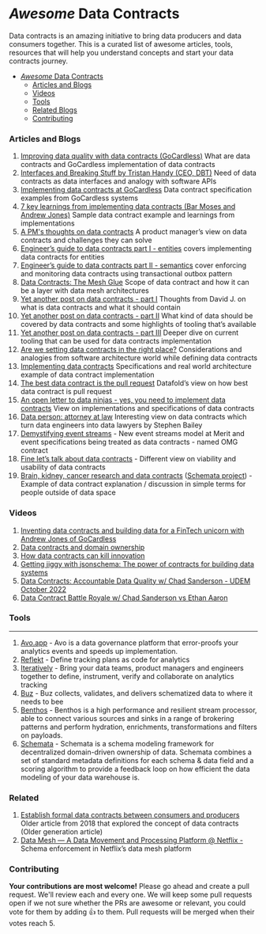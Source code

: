 # *Awesome* Data Contracts

Data contracts is an amazing initiative to bring data producers and data consumers together. This is a curated list of awesome articles, tools, resources that will help you understand concepts and start your data contracts journey.

- [*Awesome* Data Contracts](#awesome-data-contracts)
  - [Articles and Blogs](#articles-and-blogs)
  - [Videos](#videos)
  - [Tools](#tools)
  - [Related Blogs](#related)
  - [Contributing](#contributing)

### Articles and Blogs

1. [Improving data quality with data contracts (GoCardless)](https://medium.com/gocardless-tech/improving-data-quality-with-data-contracts-238041e35698) What are data contracts and GoCardless implementation of data contracts
2. [Interfaces and Breaking Stuff by Tristan Handy (CEO, DBT)](https://roundup.getdbt.com/p/interfaces-and-breaking-stuff) Need of data contracts as data interfaces and analogy with software APIs
3. [Implementing data contracts at GoCardless](https://medium.com/gocardless-tech/implementing-data-contracts-at-gocardless-3b5c49074d13) Data contract specification examples from GoCardless systems
4. [7 key learnings from implementing data contracts (Bar Moses and Andrew Jones)](https://barrmoses.medium.com/implementing-data-contracts-7-key-learnings-d214a5947d5e) Sample data contract example and learnings from implementations
5. [A PM's thoughts on data contracts](https://pmdata.substack.com/p/a-pms-thoughts-on-data-contracts) A product manager’s view on data contracts and challenges they can solve
6. [Engineer’s guide to data contracts part I - entities](https://dataproducts.substack.com/p/an-engineers-guide-to-data-contracts?utm_source=substack&utm_campaign=post_embed&utm_medium=web) covers implementing data contracts for entities
7. [Engineer’s guide to data contracts part II - semantics](https://dataproducts.substack.com/p/an-engineers-guide-to-data-contracts-6df?utm_source=profile&utm_medium=reader2) cover enforcing and monitoring data contracts using transactional outbox pattern
8. [Data Contracts: The Mesh Glue](https://towardsdatascience.com/data-contracts-the-mesh-glue-c1b533e2a664) Scope of data contract and how it can be a layer with data mesh architectures
9. [Yet another post on data contracts - part I](https://davidsj.substack.com/p/yet-another-post-on-data-contracts) Thoughts from David J. on what is data contracts and what it should contain
10. [Yet another post on data contracts - part II](https://davidsj.substack.com/p/yet-another-post-on-data-contracts-9f0) What kind of data should be covered by data contracts and some highlights of tooling that’s available
11. [Yet another post on data contracts - part III](https://davidsj.substack.com/p/yet-another-post-on-data-contracts-dad) Deeper dive on current tooling that can be used for data contracts implementation
12. [Are we setting data contracts in the right place?](https://petrjanda.substack.com/p/the-art-of-drawing-lines?ref=Data+News-newsletter)  Considerations and analogies from software architecture world while defining data contracts
13. [Implementing data contracts](https://medium.com/@danthelion/implementing-data-contracts-82800b9186b) Specifications and real world architecture example of data contract implementation
14. [The best data contract is the pull request](https://www.datafold.com/blog/the-best-data-contract-is-the-pull-request) Datafold’s view on how best data contract is pull request
15. [An open letter to data ninjas - yes, you need to implement data contracts](https://www.dataengineeringweekly.com/p/an-open-letter-to-data-ninjas-yes) View on implementations and specifications of data contracts
16. [Data person: attorney at law](https://stkbailey.substack.com/p/data-person-attorney-at-law) Interesting view on data contracts which turn data engineers into data lawyers by Stephen Bailey
17. [Demystifying event streams](https://docs.getdbt.com/blog/demystifying-event-streams) - New event streams model at Merit and event specifications being treated as data contracts - named OMG contract
18. [Fine let’s talk about data contracts](https://benn.substack.com/p/data-contracts) - Different view on viability and usability of data contracts
19. [Brain, kidney, cancer research and data contracts](https://www.dataengineeringweekly.com/p/brain-kidney-cancer-research-and) ([Schemata project](https://github.com/ananthdurai/schemata)) - Example of data contract explanation / discussion in simple terms for people outside of data space

### Videos

1. [Inventing data contracts and building data for a FinTech unicorn with Andrew Jones of GoCardless](https://www.youtube.com/watch?v=xv0s_byNmzw)
2. [Data contracts and domain ownership](https://www.youtube.com/watch?v=HsfvZ1D5mDU)
3. [How data contracts can kill innovation](https://accelerationeconomy.com/data/data-revolution-minute/how-data-contracts-can-kill-innovation/)
4. [Getting jiggy with jsonschema: The power of contracts for building data systems](https://www.youtube.com/watch?v=s6iy0hqjcLk)
5. [Data Contracts: Accountable Data Quality w/ Chad Sanderson - UDEM October 2022](https://www.youtube.com/watch?v=2U4g4YaQDTc)
6. [Data Contract Battle Royale w/ Chad Sanderson vs Ethan Aaron](https://www.youtube.com/watch?v=4BEpYAp3Qu4)

### Tools
---
1. [Avo.app](http://Avo.app) - Avo is a data governance platform that error-proofs your analytics events and speeds up implementation.
2. [Reflekt](https://github.com/GClunies/Reflekt) - Define tracking plans as code for analytics
3. [Iteratively](https://iterative.ly/) - Bring your data teams, product managers and engineers together to define, instrument, verify and collaborate on analytics tracking
4. [Buz](https://buz.dev/) - Buz collects, validates, and delivers schematized data to where it needs to bee
5. [Benthos](https://github.com/benthosdev/benthos) - Benthos is a high performance and resilient stream processor, able to connect various sources and sinks in a range of brokering patterns and perform hydration, enrichments, transformations and filters on payloads.
6. [Schemata](https://github.com/ananthdurai/schemata) - Schemata is a schema modeling framework for decentralized domain-driven ownership of data. Schemata combines a set of standard metadata definitions for each schema & data field and a scoring algorithm to provide a feedback loop on how efficient the data modeling of your data warehouse is.

### Related

1. [Establish formal data contracts between consumers and producers](https://blogs.perficient.com/2018/08/02/establishing-formal-data-contracts-between-data-owners-data-consumers/) Older article from 2018 that explored the concept of data contracts (Older generation article)
2. [Data Mesh — A Data Movement and Processing Platform @ Netflix -](https://netflixtechblog.com/data-mesh-a-data-movement-and-processing-platform-netflix-1288bcab2873) Schema enforcement in Netflix’s data mesh platform

### Contributing

**Your contributions are most welcome!** Please go ahead and create a pull request. We'll review each and every one. We will keep some pull requests open if we not sure whether the PRs are awesome or relevant, you could vote for them by adding 👍 to them. Pull requests will be merged when their votes reach 5.